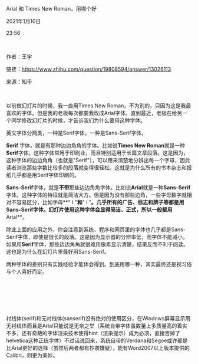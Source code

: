 Arial 和 Times New Roman，用哪个好

2021年1月10日

23:56

 

作者：王宇

链接：https://www.zhihu.com/question/19808594/answer/13026113

来源：知乎

 

以前做幻灯片的时候，我一直用Times New Roman。不为别的，只因为这是我最喜欢的字体。但是我的老板每次都要我改成Arial字体。直到最近，老板在给另一个同学修改幻灯片的时候，才告诉我们为什么要用这种字体。

英文字体分两类，一种是Serif字体，一种是Sans-Serif字体。

**Serif** 字体，就是有那种边边角角的字体。比如说**Times New Roman**就是一种**Serif**字体。这种字体常用于印刷业，而且特别适用于长篇文章段落。这是因为，这种字体的边边角角（也就是\"Serif\"），可以用来清楚地分辨出每一个字母，因此读者浏览那些字数比较多的段落就变得很轻松。这就是为什么所有的书本杂志和报纸几乎都是用Serif字体印刷的。

**Sans-Serif**字体，就是**不带**那些边边角角字体。比如说**Arial**就是一种**Sans-Serif**字体。这种字体的特征就是简洁大方。但是因为没有那些边角，一些字母数字就相对不容易区分，比如字母**" I "**和**" l "**。几乎所有的广告、标志和牌子等都是用Sans-Serif字体。幻灯片使用这种字体会显得简洁、正式，所以一般都用**Arial**。

除此上面的应用之外，你会注意到系统、程序和网页里的字体也几乎都是Sans-Serif字体，即使是很长的段落。这是因为显示器的分辨率低，而字体不能减小。如果用**Serif**字体，那些边边角角就很难用像素显示清楚，结果反而不利于阅读。这也是为什么在幻灯片里最好用Sans-Serif。

两种字体的差别只有实践经验才能体会得到。到底用哪一种，其实最终还是视习俗与个人喜好而定。

 

 

 

衬线体(serif)和无衬线体(sanserif)没有绝对的使用区分，在Windows屏幕显示用无衬线体而且是Arial只能说是无奈之举（系统自带字体虽数量上多质量高的着实不多，还有奇葩的字体渲染技术使得hint（渲染提示）成为必须，直接否掉了helvetica这种正统字体）不过话说回来，系统自带的Verdana和Segoe或许都是比Arial更好的选择（虽然后两者都有抄袭嫌疑），能有Word2007以上版本提供的Calibri，则更为美妙。

 

 
